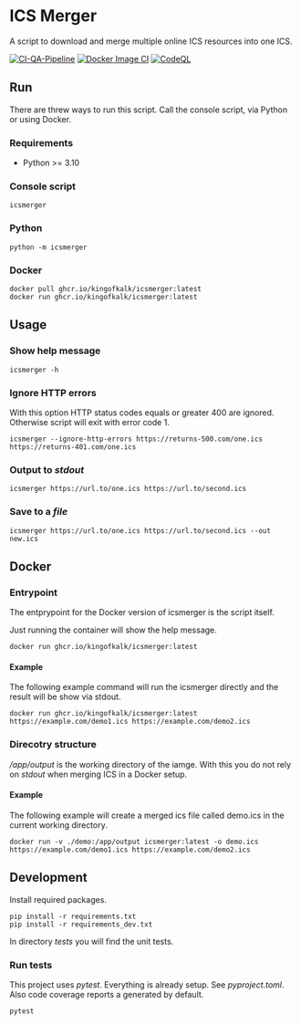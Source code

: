 # ICS Merger

A script to download and merge multiple online ICS resources into one ICS.

[![CI-QA-Pipeline](https://github.com/KingOfKalk/icsmerger/actions/workflows/ci-qa-pipeline.yml/badge.svg)](https://github.com/KingOfKalk/icsmerger/actions/workflows/ci-qa-pipeline.yml)
[![Docker Image CI](https://github.com/KingOfKalk/icsmerger/actions/workflows/docker-image.yml/badge.svg)](https://github.com/KingOfKalk/icsmerger/actions/workflows/docker-image.yml)
[![CodeQL](https://github.com/KingOfKalk/icsmerger/actions/workflows/codeql-analysis.yml/badge.svg)](https://github.com/KingOfKalk/icsmerger/actions/workflows/codeql-analysis.yml)

## Run

There are threw ways to run this script.
Call the console script, via Python or using Docker.

### Requirements

- Python >= 3.10

### Console script

```
icsmerger
```

### Python

```
python -m icsmerger
```

### Docker

```
docker pull ghcr.io/kingofkalk/icsmerger:latest
docker run ghcr.io/kingofkalk/icsmerger:latest
```

## Usage

### Show help message

```
icsmerger -h
```

### Ignore HTTP errors

With this option HTTP status codes equals or greater 400 are ignored.
Otherwise script will exit with error code 1.

```
icsmerger --ignore-http-errors https://returns-500.com/one.ics https://returns-401.com/one.ics
```

### Output to *stdout*

```
icsmerger https://url.to/one.ics https://url.to/second.ics
```

### Save to a *file*

```
icsmerger https://url.to/one.ics https://url.to/second.ics --out new.ics
```

## Docker

### Entrypoint

The entprypoint for the Docker version of icsmerger is the script itself.

Just running the container will show the help message.

```
docker run ghcr.io/kingofkalk/icsmerger:latest
```

#### Example

The following example command will run the icsmerger directly and the result will be show via stdout.

```
docker run ghcr.io/kingofkalk/icsmerger:latest https://example.com/demo1.ics https://example.com/demo2.ics
```

### Direcotry structure

*/app/output* is the working directory of the iamge.
With this you do not rely on *stdout* when merging ICS in a Docker setup.

#### Example

The following example will create a merged ics file called demo.ics in the current working directory.

```
docker run -v ./demo:/app/output icsmerger:latest -o demo.ics https://example.com/demo1.ics https://example.com/demo2.ics
```

## Development

Install required packages.

```
pip install -r requirements.txt
pip install -r requirements_dev.txt
```

In directory *tests* you will find the unit tests.

### Run tests

This project uses *pytest*.
Everything is already setup.
See *pyproject.toml*.
Also code coverage reports a generated by default.

```
pytest
```
